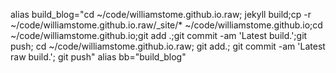 alias build_blog="cd ~/code/williamstome.github.io.raw; jekyll build;cp -r ~/code/williamstome.github.io.raw/_site/* ~/code/williamstome.github.io;cd ~/code/williamstome.github.io;git add .;git commit -am 'Latest build.';git push; cd ~/code/williamstome.github.io.raw; git add.; git commit -am 'Latest raw build.'; git push"
alias bb="build_blog"
